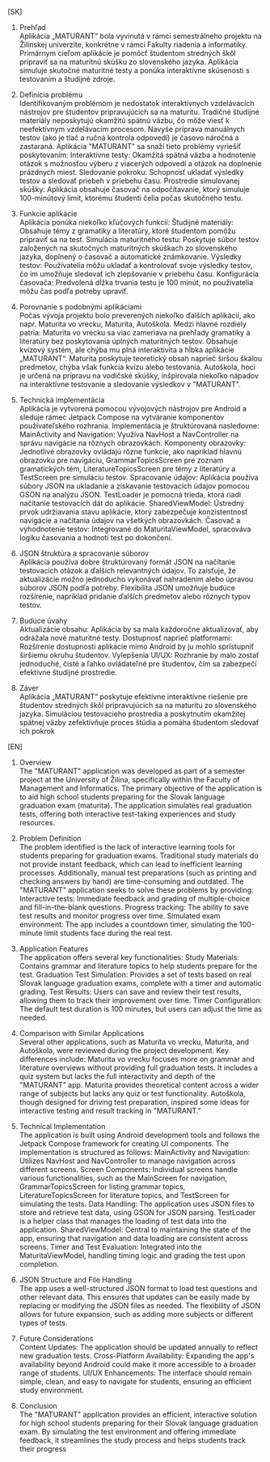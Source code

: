 [SK]
1. Prehľad <br>
Aplikácia „MATURANT“ bola vyvinutá v rámci semestrálneho projektu na Žilinskej univerzite, konkrétne v rámci Fakulty riadenia a informatiky. Primárnym cieľom aplikácie je pomôcť študentom stredných škôl pripraviť sa na maturitnú skúšku zo slovenského jazyka. Aplikácia simuluje skutočné maturitné testy a ponúka interaktívne skúsenosti s testovaním a študijné zdroje.

2. Definícia problému <br>
Identifikovaným problémom je nedostatok interaktívnych vzdelávacích nástrojov pre študentov pripravujúcich sa na maturitu. Tradičné študijné materiály neposkytujú okamžitú spätnú väzbu, čo môže viesť k neefektívnym vzdelávacím procesom. Navyše príprava manuálnych testov (ako je tlač a ručná kontrola odpovedí) je časovo náročná a zastaraná. Aplikácia "MATURANT" sa snaží tieto problémy vyriešiť poskytovaním:
Interaktívne testy: Okamžitá spätná väzba a hodnotenie otázok s možnosťou výberu z viacerých odpovedí a otázok na doplnenie prázdnych miest.
Sledovanie pokroku: Schopnosť ukladať výsledky testov a sledovať priebeh v priebehu času.
Prostredie simulovanej skúšky: Aplikácia obsahuje časovač na odpočítavanie, ktorý simuluje 100-minútový limit, ktorému študenti čelia počas skutočného testu.

3. Funkcie aplikácie <br>
Aplikácia ponúka niekoľko kľúčových funkcií:
Študijné materiály: Obsahuje témy z gramatiky a literatúry, ktoré študentom pomôžu pripraviť sa na test.
Simulácia maturitného testu: Poskytuje súbor testov založených na skutočných maturitných skúškach zo slovenského jazyka, doplnený o časovač a automatické známkovanie.
Výsledky testov: Používatelia môžu ukladať a kontrolovať svoje výsledky testov, čo im umožňuje sledovať ich zlepšovanie v priebehu času.
Konfigurácia časovača: Predvolená dĺžka trvania testu je 100 minút, no používatelia môžu čas podľa potreby upraviť.

4. Porovnanie s podobnými aplikáciami <br>
Počas vývoja projektu bolo preverených niekoľko ďalších aplikácií, ako napr. Maturita vo vrecku, Maturita, Autoškola. Medzi hlavné rozdiely patria:
Maturita vo vrecku sa viac zameriava na prehľady gramatiky a literatúry bez poskytovania úplných maturitných testov. Obsahuje kvízový systém, ale chýba mu plná interaktivita a hĺbka aplikácie „MATURANT“.
Maturita poskytuje teoretický obsah naprieč širšou škálou predmetov, chýba však funkcia kvízu alebo testovania.
Autoškola, hoci je určená na prípravu na vodičské skúšky, inšpirovala niekoľko nápadov na interaktívne testovanie a sledovanie výsledkov v "MATURANT".

5. Technická implementácia <br>
Aplikácia je vytvorená pomocou vývojových nástrojov pre Android a sleduje rámec Jetpack Compose na vytváranie komponentov používateľského rozhrania. Implementácia je štruktúrovaná nasledovne:
MainActivity and Navigation: Využíva NavHost a NavController na správu navigácie na rôznych obrazovkách.
Komponenty obrazovky: Jednotlivé obrazovky ovládajú rôzne funkcie, ako napríklad hlavnú obrazovku pre navigáciu, GrammarTopicsScreen pre zoznam gramatických tém, LiteratureTopicsScreen pre témy z literatúry a TestScreen pre simuláciu testov.
Spracovanie údajov: Aplikácia používa súbory JSON na ukladanie a získavanie testovacích údajov pomocou GSON na analýzu JSON. TestLoader je pomocná trieda, ktorá riadi načítanie testovacích dát do aplikácie.
SharedViewModel: Ústredný prvok udržiavania stavu aplikácie, ktorý zabezpečuje konzistentnosť navigácie a načítania údajov na všetkých obrazovkách.
Časovač a vyhodnotenie testov: Integrované do MaturitaViewModel, spracováva logiku časovania a hodnotí test po dokončení.

6. JSON štruktúra a spracovanie súborov <br>
Aplikácia používa dobre štruktúrovaný formát JSON na načítanie testovacích otázok a ďalších relevantných údajov. To zaisťuje, že aktualizácie možno jednoducho vykonávať nahradením alebo úpravou súborov JSON podľa potreby. Flexibilita JSON umožňuje budúce rozšírenie, napríklad pridanie ďalších predmetov alebo rôznych typov testov.

7. Budúce úvahy <br>
Aktualizácie obsahu: Aplikácia by sa mala každoročne aktualizovať, aby odrážala nové maturitné testy.
Dostupnosť naprieč platformami: Rozšírenie dostupnosti aplikácie mimo Android by ju mohlo sprístupniť širšiemu okruhu študentov.
Vylepšenia UI/UX: Rozhranie by malo zostať jednoduché, čisté a ľahko ovládateľné pre študentov, čím sa zabezpečí efektívne študijné prostredie.

8. Záver <br>
Aplikácia „MATURANT“ poskytuje efektívne interaktívne riešenie pre študentov stredných škôl pripravujúcich sa na maturitu zo slovenského jazyka. Simuláciou testovacieho prostredia a poskytnutím okamžitej spätnej väzby zefektívňuje proces štúdia a pomáha študentom sledovať ich pokrok

[EN]
1. Overview <br>
The "MATURANT" application was developed as part of a semester project at the University of Žilina, specifically within the Faculty of Management and Informatics. The primary objective of the application is to aid high school students preparing for the Slovak language graduation exam (maturita). The application simulates real graduation tests, offering both interactive test-taking experiences and study resources.

2. Problem Definition <br>
The problem identified is the lack of interactive learning tools for students preparing for graduation exams. Traditional study materials do not provide instant feedback, which can lead to inefficient learning processes. Additionally, manual test preparations (such as printing and checking answers by hand) are time-consuming and outdated. The "MATURANT" application seeks to solve these problems by providing:
Interactive tests: Immediate feedback and grading of multiple-choice and fill-in-the-blank questions.
Progress tracking: The ability to save test results and monitor progress over time.
Simulated exam environment: The app includes a countdown timer, simulating the 100-minute limit students face during the real test.

3. Application Features <br>
The application offers several key functionalities:
Study Materials: Contains grammar and literature topics to help students prepare for the test.
Graduation Test Simulation: Provides a set of tests based on real Slovak language graduation exams, complete with a timer and automatic grading.
Test Results: Users can save and review their test results, allowing them to track their improvement over time.
Timer Configuration: The default test duration is 100 minutes, but users can adjust the time as needed.

4. Comparison with Similar Applications <br>
Several other applications, such as Maturita vo vrecku, Maturita, and Autoškola, were reviewed during the project development. Key differences include:
Maturita vo vrecku focuses more on grammar and literature overviews without providing full graduation tests. It includes a quiz system but lacks the full interactivity and depth of the "MATURANT" app.
Maturita provides theoretical content across a wider range of subjects but lacks any quiz or test functionality.
Autoškola, though designed for driving test preparation, inspired some ideas for interactive testing and result tracking in "MATURANT."

5. Technical Implementation <br>
The application is built using Android development tools and follows the Jetpack Compose framework for creating UI components. The implementation is structured as follows:
MainActivity and Navigation: Utilizes NavHost and NavController to manage navigation across different screens.
Screen Components: Individual screens handle various functionalities, such as the MainScreen for navigation, GrammarTopicsScreen for listing grammar topics, LiteratureTopicsScreen for literature topics, and TestScreen for simulating the tests.
Data Handling: The application uses JSON files to store and retrieve test data, using GSON for JSON parsing. TestLoader is a helper class that manages the loading of test data into the application.
SharedViewModel: Central to maintaining the state of the app, ensuring that navigation and data loading are consistent across screens.
Timer and Test Evaluation: Integrated into the MaturitaViewModel, handling timing logic and grading the test upon completion.

6. JSON Structure and File Handling <br>
The app uses a well-structured JSON format to load test questions and other relevant data. This ensures that updates can be easily made by replacing or modifying the JSON files as needed. The flexibility of JSON allows for future expansion, such as adding more subjects or different types of tests.

7. Future Considerations <br>
Content Updates: The application should be updated annually to reflect new graduation tests.
Cross-Platform Availability: Expanding the app's availability beyond Android could make it more accessible to a broader range of students.
UI/UX Enhancements: The interface should remain simple, clean, and easy to navigate for students, ensuring an efficient study environment.

8. Conclusion <br>
The "MATURANT" application provides an efficient, interactive solution for high school students preparing for their Slovak language graduation exam. By simulating the test environment and offering immediate feedback, it streamlines the study process and helps students track their progress
